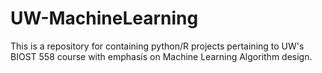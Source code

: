 # UW-MachineLearning
This is a repository for containing python/R projects pertaining to UW's BIOST 558 
course with emphasis on Machine Learning Algorithm design.
